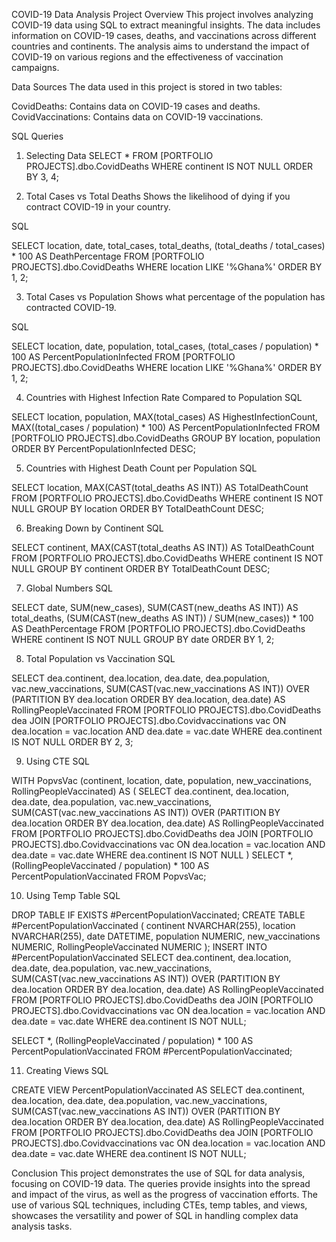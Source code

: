 COVID-19 Data Analysis Project
Overview
This project involves analyzing COVID-19 data using SQL to extract meaningful insights. The data includes information on COVID-19 cases, deaths, and vaccinations across different countries and continents. The analysis aims to understand the impact of COVID-19 on various regions and the effectiveness of vaccination campaigns.

Data Sources
The data used in this project is stored in two tables:

CovidDeaths: Contains data on COVID-19 cases and deaths.
CovidVaccinations: Contains data on COVID-19 vaccinations.

SQL Queries
1. Selecting Data
   SELECT *
FROM [PORTFOLIO PROJECTS].dbo.CovidDeaths
WHERE continent IS NOT NULL
ORDER BY 3, 4;

2. Total Cases vs Total Deaths
Shows the likelihood of dying if you contract COVID-19 in your country.

SQL

SELECT location, date, total_cases, total_deaths, (total_deaths / total_cases) * 100 AS DeathPercentage
FROM [PORTFOLIO PROJECTS].dbo.CovidDeaths
WHERE location LIKE '%Ghana%'
ORDER BY 1, 2;

3. Total Cases vs Population
Shows what percentage of the population has contracted COVID-19.

SQL

SELECT location, date, population, total_cases, (total_cases / population) * 100 AS PercentPopulationInfected
FROM [PORTFOLIO PROJECTS].dbo.CovidDeaths
WHERE location LIKE '%Ghana%'
ORDER BY 1, 2;

4. Countries with Highest Infection Rate Compared to Population
SQL

SELECT location, population, MAX(total_cases) AS HighestInfectionCount, MAX((total_cases / population) * 100) AS PercentPopulationInfected
FROM [PORTFOLIO PROJECTS].dbo.CovidDeaths
GROUP BY location, population
ORDER BY PercentPopulationInfected DESC;

5. Countries with Highest Death Count per Population
SQL

SELECT location, MAX(CAST(total_deaths AS INT)) AS TotalDeathCount
FROM [PORTFOLIO PROJECTS].dbo.CovidDeaths
WHERE continent IS NOT NULL
GROUP BY location
ORDER BY TotalDeathCount DESC;

6. Breaking Down by Continent
SQL

SELECT continent, MAX(CAST(total_deaths AS INT)) AS TotalDeathCount
FROM [PORTFOLIO PROJECTS].dbo.CovidDeaths
WHERE continent IS NOT NULL
GROUP BY continent
ORDER BY TotalDeathCount DESC;

7. Global Numbers
SQL

SELECT date, SUM(new_cases), SUM(CAST(new_deaths AS INT)) AS total_deaths, (SUM(CAST(new_deaths AS INT)) / SUM(new_cases)) * 100 AS DeathPercentage
FROM [PORTFOLIO PROJECTS].dbo.CovidDeaths
WHERE continent IS NOT NULL
GROUP BY date
ORDER BY 1, 2;

8. Total Population vs Vaccination
SQL

SELECT dea.continent, dea.location, dea.date, dea.population, vac.new_vaccinations,
SUM(CAST(vac.new_vaccinations AS INT)) OVER (PARTITION BY dea.location ORDER BY dea.location, dea.date) AS RollingPeopleVaccinated
FROM [PORTFOLIO PROJECTS].dbo.CovidDeaths dea
JOIN [PORTFOLIO PROJECTS].dbo.Covidvaccinations vac
ON dea.location = vac.location AND dea.date = vac.date
WHERE dea.continent IS NOT NULL
ORDER BY 2, 3;

9. Using CTE
SQL

WITH PopvsVac (continent, location, date, population, new_vaccinations, RollingPeopleVaccinated) AS (
    SELECT dea.continent, dea.location, dea.date, dea.population, vac.new_vaccinations,
    SUM(CAST(vac.new_vaccinations AS INT)) OVER (PARTITION BY dea.location ORDER BY dea.location, dea.date) AS RollingPeopleVaccinated
    FROM [PORTFOLIO PROJECTS].dbo.CovidDeaths dea
    JOIN [PORTFOLIO PROJECTS].dbo.Covidvaccinations vac
    ON dea.location = vac.location AND dea.date = vac.date
    WHERE dea.continent IS NOT NULL
)
SELECT *, (RollingPeopleVaccinated / population) * 100 AS PercentPopulationVaccinated
FROM PopvsVac;

10. Using Temp Table
SQL

DROP TABLE IF EXISTS #PercentPopulationVaccinated;
CREATE TABLE #PercentPopulationVaccinated (
    continent NVARCHAR(255),
    location NVARCHAR(255),
    date DATETIME,
    population NUMERIC,
    new_vaccinations NUMERIC,
    RollingPeopleVaccinated NUMERIC
);
INSERT INTO #PercentPopulationVaccinated
SELECT dea.continent, dea.location, dea.date, dea.population, vac.new_vaccinations,
SUM(CAST(vac.new_vaccinations AS INT)) OVER (PARTITION BY dea.location ORDER BY dea.location, dea.date) AS RollingPeopleVaccinated
FROM [PORTFOLIO PROJECTS].dbo.CovidDeaths dea
JOIN [PORTFOLIO PROJECTS].dbo.Covidvaccinations vac
ON dea.location = vac.location AND dea.date = vac.date
WHERE dea.continent IS NOT NULL;

SELECT *, (RollingPeopleVaccinated / population) * 100 AS PercentPopulationVaccinated
FROM #PercentPopulationVaccinated;

11. Creating Views
SQL

CREATE VIEW PercentPopulationVaccinated AS
SELECT dea.continent, dea.location, dea.date, dea.population, vac.new_vaccinations,
SUM(CAST(vac.new_vaccinations AS INT)) OVER (PARTITION BY dea.location ORDER BY dea.location, dea.date) AS RollingPeopleVaccinated
FROM [PORTFOLIO PROJECTS].dbo.CovidDeaths dea
JOIN [PORTFOLIO PROJECTS].dbo.Covidvaccinations vac
ON dea.location = vac.location AND dea.date = vac.date
WHERE dea.continent IS NOT NULL;

Conclusion
This project demonstrates the use of SQL for data analysis, focusing on COVID-19 data. The queries provide insights into the spread and impact of the virus, as well as the progress of vaccination efforts. The use of various SQL techniques, including CTEs, temp tables, and views, showcases the versatility and power of SQL in handling complex data analysis tasks.
